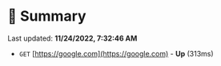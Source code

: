 # 📖 Summary
Last updated: **11/24/2022, 7:32:46 AM**

- `GET` [https://google.com](https://google.com) - **Up** (313ms)
